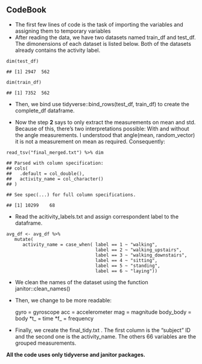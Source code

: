 CodeBook
--------

-   The first few lines of code is the task of importing the variables
    and assigning them to temporary variables
-   After reading the data, we have two datasets named train\_df and
    test\_df. The dimonensions of each dataset is listed below. Both of
    the datasets already contains the activity label.

<!-- -->

    dim(test_df)

    ## [1] 2947  562

    dim(train_df)

    ## [1] 7352  562

-   Then, we bind use tidyverse::bind\_rows(test\_df, train\_df) to
    create the complete\_df dataframe.

-   Now the step **2** says to only extract the measurements on mean and
    std. Because of this, there’s two interpretations possible: With and
    without the angle measurements. I understood that angle(mean,
    random\_vector) it is not a measurement on mean as required.
    Consequently:

<!-- -->

    read_tsv("final_merged.txt") %>% dim

    ## Parsed with column specification:
    ## cols(
    ##   .default = col_double(),
    ##   activity_name = col_character()
    ## )

    ## See spec(...) for full column specifications.

    ## [1] 10299    68

-   Read the acitivity\_labels.txt and assign correspondent label to the
    dataframe.

<!-- -->

    avg_df <- avg_df %>% 
       mutate( 
          activity_name = case_when( label == 1 ~ "walking",
                                     label == 2 ~ "walking_upstairs",
                                     label == 3 ~ "walking_downstairs",
                                     label == 4 ~ "sitting",
                                     label == 5 ~ "standing",
                                     label == 6 ~ "laying"))

-   We clean the names of the dataset using the function
    janitor::clean\_names()

-   Then, we change to be more readable:

    gyro = gyroscope acc = accelerometer mag = magnitude body\_body =
    body *t\_ = time *f\_ = frequency

-   Finally, we create the final\_tidy.txt . The first column is the
    “subject” ID and the second one is the activity\_name. The others 66
    variables are the grouped measurements.

**All the code uses only tidyverse and janitor packages.**
